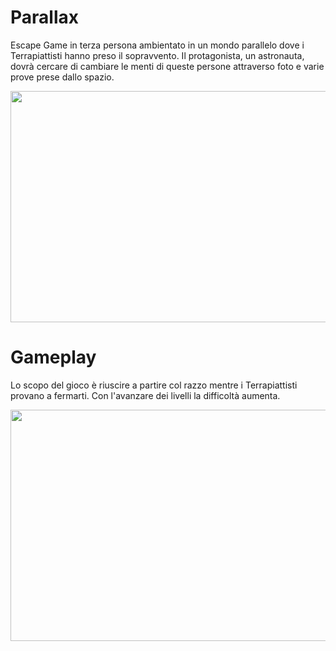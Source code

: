 # Parallax
Escape Game in terza persona ambientato in un mondo parallelo dove i Terrapiattisti hanno preso il sopravvento. Il protagonista, un astronauta, dovrà cercare di cambiare le menti di queste persone attraverso foto e varie prove prese dallo spazio.

<p align="center">
  <img width="800" height="370" src="https://media.giphy.com/media/eiLnOxBQYCLhArzMYA/giphy.gif">
</p>

# Gameplay

Lo scopo del gioco è riuscire a partire col razzo mentre i Terrapiattisti provano a fermarti. Con l'avanzare dei livelli la difficoltà aumenta.

<p align="center">
  <img width="800" height="370" src="https://media.giphy.com/media/SRNrPpwM7kXOWqC3o4/giphy.gif">
</p>
